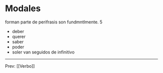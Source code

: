 # Modales
forman parte de perifrasis
son fundmntlmente. 5
-  deber
- querer
- saber
- poder
- soler
van seguidos de infinitivo
___
Prev: [[Verbo]]